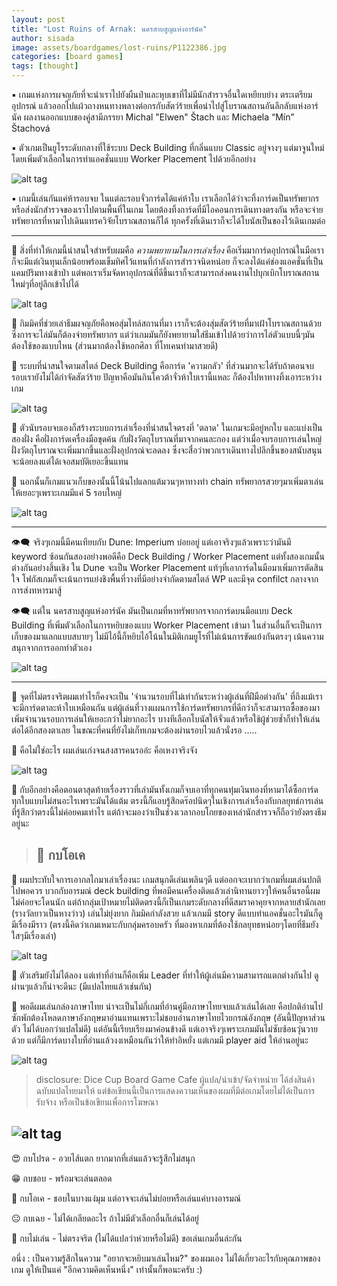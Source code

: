 ```yaml
---
layout: post
title: "Lost Ruins of Arnak: นครสาบสูญแห่งอาร์นัค"
author: sisada
image: assets/boardgames/lost-ruins/P1122386.jpg
categories: [board games]
tags: [thought]
---
```

▪️ เกมแห่งการผจญภัยที่จะนำเราไปยังผืนป่าและหุบเขาที่ไม่มีนักสำรวจอื่นใดเหยียบย่าง ตระเตรียมอุปกรณ์ แล้วออกไปแผ้วถางหนทางพลางต่อกรกับสัตว์ร้ายเพื่อนำไปสู่โบราณสถานอันลึกลับแห่งอาร์นัค ผลงานออกแบบของคู่สามีภรรยา Michal "Elwen" Štach และ Michaela “Mín” Štachová

▪️ ตัวเกมเป็นยูโรระดับกลางที่ใช้ระบบ Deck Building ที่กลิ่นแบบ Classic อยู่จางๆ แต่มาจูนใหม่โดยเพิ่มตัวเลือกในการทำแอคชั่นแบบ Worker Placement ไปด้วยอีกอย่าง

![alt tag](/assets/boardgames/lost-ruins/P1122418.jpg)

▪️ เกมนี้เล่นกันแค่ห้ารอบจบ ในแต่ละรอบจั่วการ์ดได้แค่ห้าใบ เราเลือกได้ว่าจะทิ้งการ์ดเป็นทรัพยากรหรือส่งนักสำรวจของเราไปตามพื้นที่ในเกม โดยต้องทิ้งการ์ดที่มีไอคอนการเดินทางตรงกัน หรือจะจ่ายทรัพยากรที่หามาไปเดินแทรควิจัยโบราณสถานก็ได้ ทุกครั้งที่เดินเราก็จะได้โบนัสเป็นของไว้เดินเกมต่อ

---

🔹 สิ่งที่ทำให้เกมนี้น่าสนใจสำหรับผมคือ *ความพยายามในการเล่าเรื่อง* คือเริ่มมาการ์ดอุปกรณ์ในมือเราก็จะมีแต่เงินทุนเล็กน้อยพร้อมเข็มทิศไว้แทนที่กำลังการสำรวจนิดหน่อย ก็จะลงได้แค่ช่องแอคชั่นที่เป็นแคมป์ริมทางเข้าป่า แต่พอเราเริ่มจัดหาอุปกรณ์ที่ดีขึ้นเราก็จะสามารถส่งคนงานไปบุกเบิกโบราณสถานใหม่ๆที่อยู่ลึกเข้าไปได้ 

![alt tag](/assets/boardgames/lost-ruins/P1122403.jpg)

🔹 กิมมิคที่ช่วยเล่าธีมผจญภัยคือพอสุ่มไทล์สถานที่มา เราก็จะต้องสุ่มสัตว์ร้ายที่มาเฝ้าโบราณสถานด้วย ซึ่งการจะไล่มันก็ต้องจ่ายทรัพยากร แต่ว่าเกมมันก็ยังพยายามใส่ธีมเข้าไปด้วยว่าการไล่ตัวแบบนี้ๆมันต้องใช้ของแบบไหน (ส่วนมากต้องใช้หอกศิลา ที่โทเคนทำมาสวยดี)

🔹 ระบบที่น่าสนใจตามสไตล์ Deck Building คือการ์ด 'ความกลัว' ที่ส่วนมากจะได้รับถ้าตอนจบรอบเรายังไม่ได้กำจัดสัตว์ร้าย ปัญหาคือมันกินโควต้าจั่วห้าใบเรานี้แหละ ก็ต้องไปหาทางทิ้งเอาระหว่างเกม

![alt tag](/assets/boardgames/lost-ruins/P1122428.jpg)

🔹 ตัวนับรอบจบเองก็สร้างระบบการเล่าเรื่องที่น่าสนใจตรงที่ 'ตลาด' ในเกมจะมีอยู่หกใบ และแบ่งเป็นสองฝั่ง คือฝั่งการ์ดเครื่องมือขุดค้น กับฝั่งวัตถุโบราณที่มาจากคนละกอง แต่ว่าเมื่อจบรอบการเล่นใหญ่ ฝั่งวัตถุโบราณจะเพิ่มมากขึ้นและฝั่งอุปกรณ์จะลดลง ซึ่งจะสื่อว่าพวกเราเดินทางไปลึกขึ้นของสนับสนุนจะน้อยลงแต่ได้เจอสมบัติเยอะขึ้นแทน

🔹 นอกนั้นก็เกมแนวเก็บของนั้นนี้โน้นไปแลกแต้มวนๆหาทางทำ chain ทรัพยากรสวยๆมาเพิ่มตาเล่นให้เยอะๆเพราะเกมมีแค่ 5 รอบใหญ่

![alt tag](/assets/boardgames/lost-ruins/P1122435.jpg)

---
👁‍🗨  จริงๆเกมนี้มีคนเทียบกับ Dune: Imperium บ่อยอยู่ แต่เอาจริงๆแล้วเพราะว่ามันมี keyword ซ้อนกันสองอย่างพอดีคือ Deck Building / Worker Placement แต่ทั้งสองเกมนั้นต่างกันอย่างสิ้นเชิง ใน Dune จะเป็น Worker Placement แท้ๆที่เอาการ์ดในมือมาเพิ่มการตัดสินใจ โฟกัสเกมก็จะเน้นการแย่งชิงพื้นที่วางที่มีอย่างจำกัดตามสไตล์ WP และมีจุด confilct กลางจากการส่งทหารมาสู้

👁‍🗨  แต่ใน นครสาบสูญแห่งอาร์นัค มันเป็นเกมที่หาทรัพยากรจากการ์ดบนมือแบบ Deck Building ที่เพิ่มตัวเลือกในการหยิบของแบบ Worker Placement เข้ามา ในส่วนอื่นก็จะเป็นการเก็บของมาแลกแบบสบายๆ ไม่มีไอ้นี้ก็หยิบไอ้โน้นในมิติเกมยูโรที่ไม่เน้นการขัดแย้งกันตรงๆ เน้นความสนุกจากการออกท่าตัวเอง

![alt tag](/assets/boardgames/lost-ruins/P1122422.jpg)

---
🔸 จุดที่ไม่ตรงจริตผมเท่าไรก็คงจะเป็น 'จำนวนรอบที่ไม่เท่ากันระหว่างผู้เล่นที่ฝีมือต่างกัน'  ที่ถึงแม้เราจะมีการ์ดตาละห้าใบเหมือนกัน แต่ผู้เล่นที่วางแผนการใช้การ์ดทรัพยากรที่ดีกว่าก็จะสามารถซื้อของมาเพิ่มจำนวนรอบการเล่นให้เยอะกว่าไม่ยากอะไร บางทีเลือกโบนัสให้จั่วแล้วหรือใช้ผู้ช่วยซ้ำก็ทำให้เล่นต่อได้อีกสองตาเลย ในขณะที่คนที่ยังไม่เก็ทเกมจะต้องผ่านรอบไวแล้วนั่งรอ .....

🔸 คือไม่ใช่อะไร ผมเล่นเก่งจนสงสารคนรออ่ะ คือเหงาจริงจัง

![alt tag](/assets/boardgames/lost-ruins/P1122390.jpg)

🔸 กับอีกอย่างคือตอนตาสุดท้ายเรื่องราวที่เล่ามันทั้งเกมก็จบเอาที่ทุกคนทุ่มเงินทองที่หามาได้ซื้อการ์ดทุกใบแบบไม่สนอะไรเพราะมันได้แต้ม ตรงนี้ก็แอบรู้สึกดร๊อปนิดๆในเชิงการเล่าเรื่องกับกลยุทธ์การเล่นที่รู้สึกว่าตรงนี้ไม่ค่อยคมเท่าไร แต่ถ้าจะมองว่าเป็นช่วงเวลากอบโกยของเหล่านักสำรวจก็ถือว่ายังตรงธีมอยู่นะ

> ## 🐸 กบโอเค

💬  ผมประทับใจการเอากลไกมาเล่าเรื่องนะ เกมสนุกดีเล่นเพลินๆดี แต่ออกจะเบากว่าเกมที่ผมเล่นปกติไปพอควร บวกกับอารมณ์ deck building ที่พอมีคนเครื่องติดแล้วเล่านิทานยาวๆให้คนอื่นรอนี้ผมไม่ค่อยจะโดนนัก แต่ถ้ากลุ่มเป้าหมายไม่ติดตรงนี้ก็เป็นเกมระดับกลางที่ดีสมราคาคุยจากหลายสำนักเลย (รางวัลยาวเป็นหางว่าว) เล่นไม่ยุ่งยาก กิมมิคกำลังสวย แล้วเกมมี story ดีแบบทำแอคชั่นอะไรมันก็ดูมีเรื่องมีราว (ตรงนี้คิดว่าเกมเหมาะกับกลุ่มครอบครัว ที่มองหาเกมที่ต้องใช้กลยุทธหน่อยๆโดยที่ธีมยังใสๆมีเรื่องเล่า)

![alt tag](/assets/boardgames/lost-ruins/P1122399.jpg)

💬  ตัวเสริมยังไม่ได้ลอง แต่เท่าที่อ่านก็คือเพิ่ม Leader ที่ทำให้ผู้เล่นมีความสามารถแตกต่างกันไป ดูผ่านๆแล้วก็น่าจะดีนะ (มีแปลไทยแล้วเช่นกัน)

💬  พอดีผมเล่นกล่องภาษาไทย น่าจะเป็นไม่กี่เกมที่อ่านคู่มือภาษาไทยจบแล้วเล่นได้เลย คือปกติอ่านไปซักพักต้องโหลดภาษาอังกฤษมาอ่านแทนเพราะไม่ชอบอ่านภาษาไทยไวยกรณ์อังกฤษ (อันนี้ปัญหาส่วนตัว ไม่ได้บอกว่าแปลไม่ดี) แต่อันนี้เรียบเรียงมาค่อนข้างดี แต่เอาจริงๆเพราะเกมมันไม่ซับซ้อนวุ่นวายด้วย แต่ก็มีการ์ดบางใบที่อ่านแล้วงงเหมือนกันว่าให้ทำอิหยั่ง แต่เกมมี player aid ให้อ่านอยู่นะ

![alt tag](/assets/boardgames/lost-ruins/P1122413.jpg)

> disclosure:
 Dice Cup Board Game Cafe ผู้แปล/นำเข้า/จัดจำหน่าย ได้ส่งสินค้าฉบับแปลไทยมาให้ แต่ข้อเขียนนี้เป็นการแสดงความเห็นของผมที่มีต่อเกมโดยไม่ได้เป็นการรับจ้าง หรือเป็นข้อเขียนเพื่อการโฆษณา

 ![alt tag](/assets/boardgames/lost-ruins/P1122415.jpg)
---
😍 กบโปรด - อวยไส้แตก ยากมากที่เล่นแล้วจะรู้สึกไม่สนุก

😁 กบชอบ - พร้อมจะเล่นตลอด

🙂 กบโอเค - ชอบในบางแง่มุม แต่อาจจะเล่นไม่บ่อยหรือเล่นแค่บางอารมณ์

😐 กบเฉย - ไม่ได้เกลียดอะไร ถ้าไม่มีตัวเลือกอื่นก็เล่นได้อยู่

🖕 กบไม่เล่น - ไม่ตรงจริต (ไม่ได้แปลว่าห่วยหรือไม่ดี) ขอเล่นเกมอื่นล่ะกัน

อนึ่ง : เป็นความรู้สึกในความ "อยากจะหยิบมาเล่นไหม?" ของผมเอง ไม่ได้เกี่ยวอะไรกับคุณภาพของเกม ดูให้เป็นแค่ "อีกความคิดเห็นหนึ่ง" เท่านั้นก็พอนะครับ :)